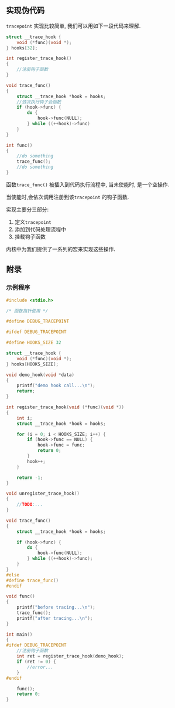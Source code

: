 ## 实现伪代码

`tracepoint` 实现比较简单, 我们可以用如下一段代码来理解.



```c
struct __trace_hook {
    void (*func)(void *);
} hooks[32];

int register_trace_hook()
{
    //注册钩子函数
}

void trace_func()
{
    struct __trace_hook *hook = hooks;
    //依次执行钩子会函数
    if (hook->func) {
        do {
            hook->func(NULL);
        } while ((++hook)->func)
    }
}

int func()
{
    //do something
    trace_func();
    //do something
}

```



函数`trace_func()` 被插入到代码执行流程中, 当未使能时, 是一个空操作.

当使能时,会依次调用注册到该`tracepoint` 的钩子函数.



实现主要分三部分:

1. 定义`tracepoint`
2. 添加到代码处理流程中
3. 挂载钩子函数

内核中为我们提供了一系列的宏来实现这些操作.









## 附录

### 示例程序

```c
#include <stdio.h>

/* 函数指针使用 */

#define DEBUG_TRACEPOINT

#ifdef DEBUG_TRACEPOINT

#define HOOKS_SIZE 32

struct __trace_hook {
	void (*func)(void *);
} hooks[HOOKS_SIZE];

void demo_hook(void *data)
{
	printf("demo hook call...\n");
	return;
}

int register_trace_hook(void (*func)(void *))
{
	int i;
	struct __trace_hook *hook = hooks;

	for (i = 0; i < HOOKS_SIZE; i++) {
		if (hook->func == NULL) {
			hook->func = func;
			return 0;
		}
		hook++;
	}

	return -1;
}

void unregister_trace_hook()
{
	//TODO:...
}

void trace_func()
{
	struct __trace_hook *hook = hooks;

	if (hook->func) {
		do {
			hook->func(NULL);
		} while ((++hook)->func);
	}
}
#else
#define trace_func()
#endif

void func()
{
	printf("before tracing...\n");
	trace_func();
	printf("after tracing...\n");
}

int main()
{
#ifdef DEBUG_TRACEPOINT
	//注册钩子函数
	int ret = register_trace_hook(demo_hook);
	if (ret != 0) {
		//error...
	}
#endif

	func();
	return 0;
}
```





